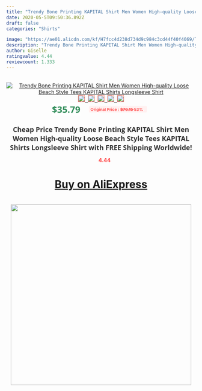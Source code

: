 ```yaml
---
title: "Trendy Bone Printing KAPITAL Shirt Men Women High-quality Loose Beach Style Tees KAPITAL Shirts Longsleeve Shirt"
date: 2020-05-5T09:50:36.892Z
draft: false
categories: "Shirts"

image: "https://ae01.alicdn.com/kf/H7fcc4d238d734d9c984c3cd44f40f4069/Trendy-Bone-Printing-KAPITAL-Shirt-Men-Women-High-quality-Loose-Beach-Style-Tees-KAPITAL-Shirts-Longsleeve.jpg"
description: "Trendy Bone Printing KAPITAL Shirt Men Women High-quality Loose Beach Style Tees KAPITAL Shirts Longsleeve Shirt"
author: Giselle
ratingvalue: 4.44
reviewcount: 1.333
---
```

<br>
<div style="text-align: center;">
<a href="https://s.click.aliexpress.com/e/_AFXksl" target="_blank" rel="nofollow noopener noreferrer"><img alt="Trendy Bone Printing KAPITAL Shirt Men Women High-quality Loose Beach Style Tees KAPITAL Shirts Longsleeve Shirt" class="magnifier-image" src="https://ae01.alicdn.com/kf/H7fcc4d238d734d9c984c3cd44f40f4069/Trendy-Bone-Printing-KAPITAL-Shirt-Men-Women-High-quality-Loose-Beach-Style-Tees-KAPITAL-Shirts-Longsleeve.jpg_640x640.jpg">
<br>
<img style="border:1px solid salmon" src="https://ae01.alicdn.com/kf/H7fcc4d238d734d9c984c3cd44f40f4069/Trendy-Bone-Printing-KAPITAL-Shirt-Men-Women-High-quality-Loose-Beach-Style-Tees-KAPITAL-Shirts-Longsleeve.jpg_120x120.jpg">&nbsp;&nbsp;<img style="border:1px solid salmon" src="https://ae01.alicdn.com/kf/H584f760a09014e6a9838d889f2ff08a2i/Trendy-Bone-Printing-KAPITAL-Shirt-Men-Women-High-quality-Loose-Beach-Style-Tees-KAPITAL-Shirts-Longsleeve.jpg_120x120.jpg">&nbsp;&nbsp;<img style="border:1px solid salmon" src="https://ae01.alicdn.com/kf/Hcb55ba3612bf4edf882a05b86d5610185/Trendy-Bone-Printing-KAPITAL-Shirt-Men-Women-High-quality-Loose-Beach-Style-Tees-KAPITAL-Shirts-Longsleeve.jpg_120x120.jpg">&nbsp;&nbsp;<img style="border:1px solid salmon" src="https://ae01.alicdn.com/kf/Hd4306db62c1640c9a349ade2e5e451c74/Trendy-Bone-Printing-KAPITAL-Shirt-Men-Women-High-quality-Loose-Beach-Style-Tees-KAPITAL-Shirts-Longsleeve.jpg_120x120.jpg">&nbsp;&nbsp;<img style="border:1px solid salmon" src="https://ae01.alicdn.com/kf/H77b5d11a0a9e409d8983f7fea8d66a08w/Trendy-Bone-Printing-KAPITAL-Shirt-Men-Women-High-quality-Loose-Beach-Style-Tees-KAPITAL-Shirts-Longsleeve.jpg_120x120.jpg"></a></div><br0>
<div style="text-align: center;"><span style="background-color: white; border: 0px; box-sizing: border-box; color: seagreen; display: inline-block; font-family: &quot;open sans&quot; , &quot;arial&quot; , &quot;helvetica&quot; , sans-serif , &quot;heiti&quot;; font-size: 24px; font-stretch: inherit; font-weight: 700; line-height: inherit; margin: 0px 10px 0px 0px; padding: 0px; vertical-align: middle;">$35.79 </span>
<span style="background: rgb(255 , 241 , 241); border-radius: 3px; border: 0px; box-sizing: border-box; color: #ff4747; display: inline-block; font-family: inherit; font-size: 12px; font-stretch: inherit; font-style: inherit; font-variant: inherit; font-weight: 600; line-height: inherit; margin: 0px; padding: 2px 5px; transform: scale(0.9); vertical-align: middle;">Original Price : <b style="text-decoration: line-through;">$76.15 </b> 53%&nbsp;&nbsp;</span></div>
<h1 style="color: #333333; display: inline-block; font-family: &quot;open sans&quot; , &quot;arial&quot; , &quot;helvetica&quot; , sans-serif , &quot;heiti&quot;; font-size: 18px; font-stretch: inherit; font-weight: 700; text-align: center;">Cheap Price Trendy Bone Printing KAPITAL Shirt Men Women High-quality Loose Beach Style Tees KAPITAL Shirts Longsleeve Shirt with FREE Shipping Worldwide!</h1>
<div style="color: #ff4747; text-align: center;">
<img src="https://4.bp.blogspot.com/-M0ZcTcb-5uY/XleCXlxnR4I/AAAAAAAAAEc/OrjgMkXV1oMQFaCRZj5HQwOCBcu3w1FegCPcBGAYYCw/s1600/star.png" style="height: 15px;">&nbsp;<b>4.44</b></div>
<div class="button_cont" align="center"><a class="buynow_a" href="https://s.click.aliexpress.com/e/_AFXksl" target="_blank" rel="nofollow noopener noreferrer"><H1>Buy on AliExpress</H1></a></div><br>
<div class="separator" style="clear: both; text-align: center;">
<img src="https://lh3.googleusercontent.com/-pTy5HemUv9M/XlePHvY0dAI/AAAAAAAAAE4/0nX5iRUoIWY8eMW9Dpxeirr157OZliDIgCLcBGAsYHQ/s1600/badge.gif" width="480">
</div>
